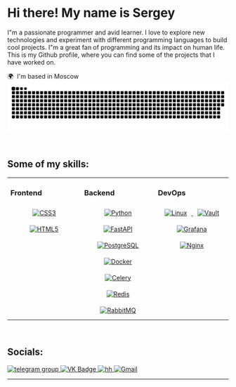 Hi there! My name is Sergey
=============================================================================================================================

I"m a passionate programmer and avid learner. I love to explore new technologies and experiment with different programming languages to build cool projects. I"m a great fan of programming and its impact on human life. This is my Github profile, where you can find some of the projects that I have worked on.

🌍  I'm based in Moscow
<picture>
  <source media="(prefers-color-scheme: dark)" srcset="https://raw.githubusercontent.com/Sereska7/Sereska7/output/github-contribution-grid-snake-dark.svg">
  <source media="(prefers-color-scheme: light)" srcset="https://raw.githubusercontent.com/Sereska7/Sereska7/output/github-contribution-grid-snake.svg">
  <img alt="github contribution grid snake animation" src="https://raw.githubusercontent.com/Sereska7/Sereska7/output/github-contribution-grid-snake.svg"></picture>

<br>

## Some of my skills:  
<table  align="center"><tr><td valign="top" width="33%">


### Frontend  
<div align="center">  
<a href="https://www.w3schools.com/css/" target="_blank"><img style="margin: 10px" src="https://profilinator.rishav.dev/skills-assets/css3-original-wordmark.svg" alt="CSS3" height="50" /></a>  
<a href="https://en.wikipedia.org/wiki/HTML5" target="_blank"><img style="margin: 10px" src="https://profilinator.rishav.dev/skills-assets/html5-original-wordmark.svg" alt="HTML5" height="50" /></a>  
</div>

</td><td valign="top" width="33%">



### Backend  
<div align="center">  
<a href="https://www.python.org/" target="_blank"><img style="margin: 10px" src="https://profilinator.rishav.dev/skills-assets/python-original.svg" alt="Python" height="50" /></a>   
<a href="https://fastapi.tiangolo.com/" target="_blank"><img style="margin: 10px" src="https://cdn.worldvectorlogo.com/logos/fastapi-1.svg" alt="FastAPI" height="50" /></a>
<a href="https://www.postgresql.org/" target="_blank"><img style="margin: 10px" src="https://profilinator.rishav.dev/skills-assets/postgresql-original-wordmark.svg" alt="PostgreSQL" height="50" /></a>  
<a href="https://www.docker.com/" target="_blank"><img style="margin: 10px" src="https://profilinator.rishav.dev/skills-assets/docker-original-wordmark.svg" alt="Docker" height="50" /></a>
<a href="https://docs.celeryproject.org/en/stable/" target="_blank"><img style="margin: 10px" src="https://docs.celeryproject.org/en/stable/_static/celery_512.png" alt="Celery" height="50" /></a>
<a href="https://redis.io/" target="_blank"><img style="margin: 10px" src="https://profilinator.rishav.dev/skills-assets/redis-original-wordmark.svg" alt="Redis" height="50" /></a>
<a href="https://www.rabbitmq.com/" target="_blank"><img style="margin: 10px" src="https://www.vectorlogo.zone/logos/rabbitmq/rabbitmq-ar21.svg" alt="RabbitMQ" height="50" /></a>  
</div>

</td><td valign="top" width="33%">



### DevOps  
<div align="center">  
  <a href="https://www.linux.org/" target="_blank">
    <img style="margin: 10px; height: 50px;" src="https://upload.wikimedia.org/wikipedia/commons/a/af/Tux.png" alt="Linux" />
  </a>
  <a href="https://www.vaultproject.io/" target="_blank">
    <img style="margin: 10px; height: 50px; width: 50px;" src="https://api.iconify.design/simple-icons:vault.svg" alt="Vault" />
  </a>  
  <a href="https://grafana.com/" target="_blank">
    <img style="margin: 10px; height: 50px;" src="https://upload.wikimedia.org/wikipedia/commons/3/3b/Grafana_icon.svg" alt="Grafana" />
  </a>  
  <a href="https://nginx.org/" target="_blank">
    <img style="margin: 10px; height: 50px;" src="https://upload.wikimedia.org/wikipedia/commons/c/c5/Nginx_logo.svg" alt="Nginx" />
  </a>  
</div>

</td></tr></table>  

<br/>  


## Socials:
  <div id="badges">
    <a href="https://t.me/ryzhakov_sergey" target="_blank">
      <img src="https://cdn-icons-png.flaticon.com/512/2111/2111646.png" width="40" height="40" alt="telegram group" />
    </a>
    <a href="https://vk.com/id185724528" target="_blank">
      <img src="https://cdn-icons-png.flaticon.com/512/145/145813.png" width="40" height="40" alt="VK Badge"/>
    </a>
    <a href="https://hh.ru/resume/58ed56f9ff0e7b54650039ed1f384a43526131" target="_blank">
      <img src="https://play-lh.googleusercontent.com/s6JiMSUktkTX0ejwpJ-DgqVb03dE00O975GGOoMmrlVL1aI8A1yOy7xh3dOSaxpuFWJH=w240-h480-rw" width="40" height="40" alt="hh" />
    </a>
    <a href="mailto:sergo.ryzakov@gmail.com">
       <img src="https://cdn.jsdelivr.net/gh/devicons/devicon/icons/google/google-original.svg" alt="Gmail" width="40" height="40">
    </a>
  </div>

---